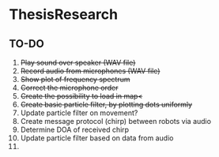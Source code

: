 # ThesisResearch

## TO-DO

<ol>
  <li><s>Play sound over speaker (WAV file)</s></li>
  <li><s>Record audio from microphones (WAV file)</s></li>
  <li><s>Show plot of frequency spectrum</s></li>
  <li><s>Correct the microphone order</s></li>
  <li><s>Create the possibility to load in map<</s></li>
  <li><s>Create basic particle filter, by plotting dots uniformly</s></li>
  <li>Update particle filter on movement?</li>
  <li>Create message protocol (chirp) between robots via audio</li>
  <li>Determine DOA of received chirp</li>
  <li>Update particle filter based on data from audio</li>
  <li></li>
</ol>